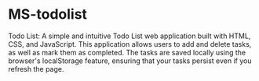 # MS-todolist
Todo List: A simple and intuitive Todo List web application built with HTML, CSS, and JavaScript. This application allows users to add and delete tasks, as well as mark them as completed. The tasks are saved locally using the browser's localStorage feature, ensuring that your tasks persist even if you refresh the page.
